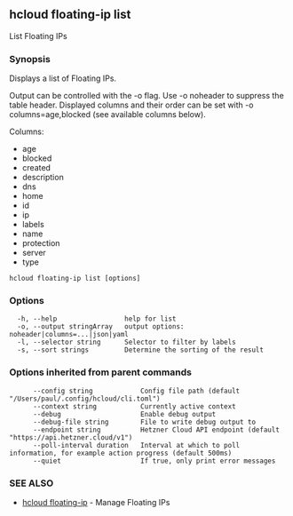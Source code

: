 ## hcloud floating-ip list

List Floating IPs

### Synopsis

Displays a list of Floating IPs.

Output can be controlled with the -o flag. Use -o noheader to suppress the
table header. Displayed columns and their order can be set with
-o columns=age,blocked (see available columns below).

Columns:
 - age
 - blocked
 - created
 - description
 - dns
 - home
 - id
 - ip
 - labels
 - name
 - protection
 - server
 - type

```
hcloud floating-ip list [options]
```

### Options

```
  -h, --help                 help for list
  -o, --output stringArray   output options: noheader|columns=...|json|yaml
  -l, --selector string      Selector to filter by labels
  -s, --sort strings         Determine the sorting of the result
```

### Options inherited from parent commands

```
      --config string            Config file path (default "/Users/paul/.config/hcloud/cli.toml")
      --context string           Currently active context
      --debug                    Enable debug output
      --debug-file string        File to write debug output to
      --endpoint string          Hetzner Cloud API endpoint (default "https://api.hetzner.cloud/v1")
      --poll-interval duration   Interval at which to poll information, for example action progress (default 500ms)
      --quiet                    If true, only print error messages
```

### SEE ALSO

* [hcloud floating-ip](hcloud_floating-ip.md)	 - Manage Floating IPs
